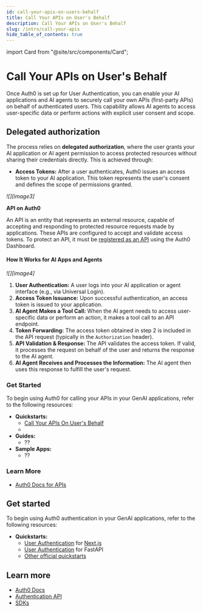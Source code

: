 ```yaml
---
id: call-your-apis-on-users-behalf
title: Call Your APIs on User's Behalf
description: Call Your APIs on User's Behalf
slug: /intro/call-your-apis
hide_table_of_contents: true
---
```


import Card from "@site/src/components/Card";

# Call Your APIs on User's Behalf

Once Auth0 is set up for User Authentication, you can enable your AI applications and AI agents to securely call your own APIs (first-party APIs) on behalf of authenticated users. This capability allows AI agents to access user-specific data or perform actions with explicit user consent and scope.

## Delegated authorization

The process relies on **delegated authorization**, where the user grants your AI application or AI agent permission to access protected resources without sharing their credentials directly. This is achieved through:

* **Access Tokens:** After a user authenticates, Auth0 issues an access token to your AI application. This token represents the user's consent and defines the scope of permissions granted.

*![][image3]*

**API on Auth0**

An API is an entity that represents an external resource, capable of accepting and responding to protected resource requests made by applications. These APIs are configured to accept and validate access tokens. To protect an API, it must be [registered as an API](https://auth0.com/docs/get-started/auth0-overview/set-up-apis) using the Auth0 Dashboard. 

#### **How It Works for AI Apps and Agents**

*![][image4]*

1. **User Authentication:** A user logs into your AI application or agent interface (e.g., via Universal Login).  
2. **Access Token Issuance:** Upon successful authentication, an access token is issued to your application.  
3. **AI Agent Makes a Tool Call:** When the AI agent needs to access user-specific data or perform an action, it makes a tool call to an  API endpoint.  
4. **Token Forwarding:** The access token obtained in step 2 is included in the API request (typically in the `Authorization` header).  
5. **API Validation & Response:** The API validates the access token. If valid, it processes the request on behalf of the user and returns the response to the AI agent.  
6. **AI Agent Receives and Processes the Information:** The AI agent then uses this response to fulfill the user's request.

### **Get Started**

To begin using Auth0 for calling your APIs in your GenAI applications, refer to the following resources:

* **Quickstarts:**  
  * [Call Your APIs On User's Behalf](https://auth0.com/ai/docs/call-your-apis-on-users-behalf)  
  *   
* **Guides:**  
  * ??  
* **Sample Apps:**  
  * ??

### **Learn More**

* [Auth0 Docs for APIs](https://auth0.com/docs/get-started/apis)


## Get started

To begin using Auth0 authentication in your GenAI applications, refer to the following resources:

* **Quickstarts:**  
  * [User Authentication](https://auth0.com/ai/docs/user-authentication) for [Next.js](http://Next.js)    
  * [User Authentication](https://auth0.com/ai/docs/user-authentication) for FastAPI  
  * [Other official quickstarts](https://auth0.com/docs/quickstarts)    

## Learn more

* [Auth0 Docs](https://auth0.com/docs/articles)  
* [Authentication API](https://auth0.com/docs/api/authentication)  
* [SDKs](https://auth0.com/docs/libraries)


